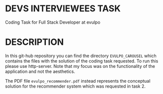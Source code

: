# DEVS INTERVIEWEES TASK
Coding Task for Full Stack Developer at evulpo

# DESCRIPTION
In this git-hub repository you can find the directory `EVULPO_CAROUSEL` which contains the files with the solution of the coding task requested. To run this please use http-server. Note that my focus was on the functionality of the application and not the aesthetics.

The PDF file `evulpo_recommender.pdf` instead represents the conceptual solution for the recommender system which was requested in task 2.
